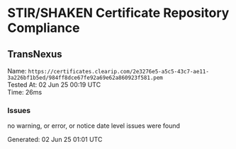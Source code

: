 # STIR/SHAKEN Certificate Repository Compliance

## TransNexus

Name: `https://certificates.clearip.com/2e3276e5-a5c5-43c7-ae11-3a226bf1b5ed/984ff8dce67fe92a69e62a860923f581.pem`\
Tested At: 02 Jun 25 00:19 UTC\
Time: 26ms

### Issues

no warning, or error, or notice date level issues were found

Generated: 02 Jun 25 01:01 UTC
